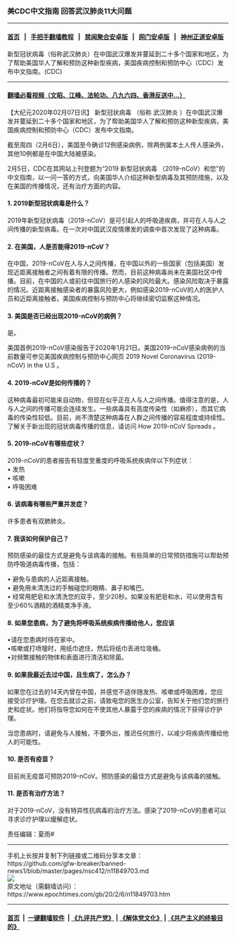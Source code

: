 ### 美CDC中文指南 回答武汉肺炎11大问题
------------------------

#### [首页](https://github.com/gfw-breaker/banned-news1/blob/master/README.md) &nbsp;&nbsp;|&nbsp;&nbsp; [手把手翻墙教程](https://github.com/gfw-breaker/guides/wiki) &nbsp;&nbsp;|&nbsp;&nbsp; [禁闻聚合安卓版](https://github.com/gfw-breaker/bn-android) &nbsp;&nbsp;|&nbsp;&nbsp; [网门安卓版](https://github.com/oGate2/oGate) &nbsp;&nbsp;|&nbsp;&nbsp; [神州正道安卓版](https://github.com/SzzdOgate/update) 



<div><img alt="" class="aligncenter wp-post-image" src="https://i.epochtimes.com/assets/uploads/2020/02/2871_lores-600x393.jpg"/>
<div class="red16 caption">
 新型冠状病毒（俗称武汉肺炎）在中国武汉爆发并蔓延到二十多个国家和地区，为了帮助美国华人了解和预防这种新型疾病，美国疾病控制和预防中心（CDC）发布中文指南。(CDC)
</div>
</div><hr/>

#### [翻墙必看视频（文昭、江峰、法轮功、八九六四、香港反送中...）](http://167.172.214.107/home.html)

<div><p>
 【大纪元2020年02月07日讯】
 <ok href="https://www.epochtimes.com/gb/tag/%E6%96%B0%E5%9E%8B%E5%86%A0%E7%8A%B6%E7%97%85%E6%AF%92.html">
  新型冠状病毒
 </ok>
 （俗称
 <ok href="https://www.epochtimes.com/gb/tag/%E6%AD%A6%E6%B1%89%E8%82%BA%E7%82%8E.html">
  武汉肺炎
 </ok>
 ）在中国武汉爆发并蔓延到二十多个国家和地区，为了帮助美国华人了解和预防这种新型疾病，美国疾病控制和预防中心（CDC）发布中文指南。
</p>
<p>
 截至周四（2月6日），美国至今确诊12例感染病例，除两例属本土人传人感染外，其他10例都是在中国大陆被感染。
</p>
<p>
 2月5日，CDC在其网站上刊登题为“2019
 <ok href="https://www.epochtimes.com/gb/tag/%E6%96%B0%E5%9E%8B%E5%86%A0%E7%8A%B6%E7%97%85%E6%AF%92.html">
  新型冠状病毒
 </ok>
 （2019-nCoV）和您”的中文指南，以一问一答的方式，向美国华人介绍这种新型病毒及其预防措施，以及在美国的传播情况，还有治疗方面的内容。
</p>
<h4>
 1. 2019新型冠状病毒是什么？
</h4>
<p>
 2019年新型冠状病毒（2019-nCoV）是可引起人的呼吸道疾病，并可在人与人之间传播的新型病毒。在一次对中国武汉疫情爆发的调查中首次发现了这种病毒。
</p>
<h4>
 2. 在美国，人是否能得2019-nCoV？
</h4>
<p>
 在中国，2019-nCoV在人与人之间传播，在中国以外的一些国家（包括美国）发现近距离接触者之间有着有限的传播。然而，目前这种病毒尚未在美国社区中传播。目前，在中国的人或前往中国旅行的人感染的风险最大。感染风险取决于暴露的情况。近距离接触感染者的暴露风险更大，例如感染2019-nCoV的人的医护人员和近距离接触者。美国疾病控制与预防中心将继续密切监察这种情况。
</p>
<h4>
 3. 美国是否已经出现2019-nCoV的病例？
</h4>
<p>
 是。
</p>
<p>
 美国首例2019-nCoV感染报告于2020年1月21日。美国2019-nCoV感染病例的当前数量可参见美国疾病控制与预防中心网页
 <ok href="https://www.cdc.gov/coronavirus/2019-ncov/cases-in-us.html">
  2019 Novel Coronavirus (2019-nCoV) in the U.S
 </ok>
 。
</p>
<h4>
 4. 2019-nCoV是如何传播的？
</h4>
<p>
 这种病毒最初可能来自动物，但现在似乎正在人与人之间传播。值得注意的是，人与人之间的传播可能会连续发生。一些病毒具有高度传染性（如麻疹），而其它病毒的传染性较低。目前，尚不清楚这种病毒在人群之间传播的容易程度或持续性。了解关于新出现的冠状病毒传播的信息，请访问
 <ok href="https://www.cdc.gov/coronavirus/2019-ncov/about/transmission.html">
  How 2019-nCoV Spreads
 </ok>
 。
</p>
<h4>
 5. 2019-nCoV有哪些症状？
</h4>
<p>
 2019-nCoV的患者报告有轻度至重度的呼吸系统疾病伴以下列症状：
 <br/>
 • 发热
 <br/>
 • 咳嗽
 <br/>
 • 呼吸困难
</p>
<h4>
 6. 该病毒有哪些严重并发症？
</h4>
<p>
 许多患者有双肺肺炎。
</p>
<h4>
 7. 我该如何保护自己？
</h4>
<p>
 预防感染的最佳方式是避免与该病毒的接触。有些简单的日常预防措施可以帮助预防呼吸道病毒传播，包括：
</p>
<p>
 • 避免与患病的人近距离接触。
 <br/>
 • 避免用未清洗过的手触碰您的眼睛、鼻子和嘴巴。
 <br/>
 • 经常用肥皂和水清洗您的双手，至少20秒。如果没有肥皂和水，可以使用含有至少60%酒精的酒精类净手液。
</p>
<h4>
 8. 如果您患病，为了避免将呼吸系统疾病传播给他人，您应该
</h4>
<p>
 •请在您患病时待在家中。
 <br/>
 •咳嗽或打喷嚏时，用纸巾遮住，然后将纸巾丢进垃圾桶。
 <br/>
 •对频繁接触的物体和表面进行清洁和除菌。
</p>
<h4>
 9. 如果我最近去过中国，且生病了，怎么办？
</h4>
<p>
 如果您在过去的14天内曾在中国，并感觉不适伴随发热、咳嗽或呼吸困难，您应接受诊疗护理。在您去就诊之前，请致电您的医生办公室，告知关于他们您的旅行史和症状。他们将指导您如何在不使其他人暴露于您的疾病的情况下获得诊疗护理。
</p>
<p>
 当您患病时，请避免与人接触，不要外出，推迟任何旅行，以减少将疾病传播给他人的可能性。
</p>
<h4>
 10. 是否有疫苗？
</h4>
<p>
 目前尚无疫苗可预防2019-nCoV。预防感染的最佳方式是避免与该病毒的接触。
</p>
<h4>
 11. 是否有治疗方法？
</h4>
<p>
 对于2019-nCoV，没有特异性抗病毒的治疗方法。感染了2019-nCoV的患者可以寻求诊疗护理以缓解症状。
</p>
<div class="video_fit_container">
</div>
<p>
 责任编辑：夏雨#
</p>
</div>
<hr/>
手机上长按并复制下列链接或二维码分享本文章：<br/>
https://github.com/gfw-breaker/banned-news1/blob/master/pages/nsc412/n11849703.md <br/>
<a href='https://github.com/gfw-breaker/banned-news1/blob/master/pages/nsc412/n11849703.md'><img src='https://github.com/gfw-breaker/banned-news1/blob/master/pages/nsc412/n11849703.md.png'/></a> <br/>
原文地址（需翻墙访问）：https://www.epochtimes.com/gb/20/2/6/n11849703.htm


------------------------
#### [首页](https://github.com/gfw-breaker/banned-news1/blob/master/README.md) &nbsp;|&nbsp; [一键翻墙软件](https://github.com/gfw-breaker/nogfw/blob/master/README.md) &nbsp;| [《九评共产党》](https://github.com/gfw-breaker/9ping.md/blob/master/README.md#九评之一评共产党是什么) | [《解体党文化》](https://github.com/gfw-breaker/jtdwh.md/blob/master/README.md) | [《共产主义的终极目的》](https://github.com/gfw-breaker/gczydzjmd.md/blob/master/README.md)


<img src='http://gfw-breaker.win/banned-news/pages/nsc412/n11849703.md' width='0px' height='0px'/>